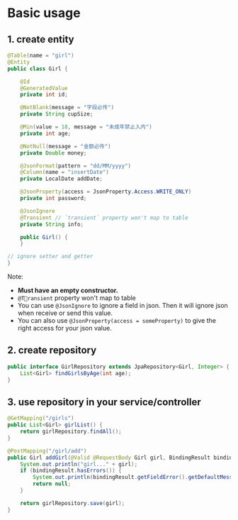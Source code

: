 # Basic usage

## 1. create entity

```java
@Table(name = "girl")
@Entity
public class Girl {

    @Id
    @GeneratedValue
    private int id;

    @NotBlank(message = "字段必传")
    private String cupSize;

    @Min(value = 18, message = "未成年禁止入内")
    private int age;

    @NotNull(message = "金额必传")
    private Double money;

    @JsonFormat(pattern = "dd/MM/yyyy")
    @Column(name = "insertDate")
    private LocalDate addDate;

    @JsonProperty(access = JsonProperty.Access.WRITE_ONLY)
    private int password;

    @JsonIgnore
    @Transient // `transient` property won't map to table
    private String info;

    public Girl() {
    }

// ignore setter and getter
}
```

Note:

-   **Must have an empty constructor.**
-   `@Transient` property won't map to table
-   You can use `@JsonIgnore` to ignore a field in json. Then it will ignore json when receive or send this value.
-   You can also use `@JsonProperty(access = someProperty)` to give the right access for your json value.

## 2. create repository

```java
public interface GirlRepository extends JpaRepository<Girl, Integer> {
    List<Girl> findGirlsByAge(int age);
}
```

## 3. use repository in your service/controller

```java
@GetMapping("/girls")
public List<Girl> girlList() {
    return girlRepository.findAll();
}

@PostMapping("/girl/add")
public Girl addGirl(@Valid @RequestBody Girl girl, BindingResult bindingResult) {
    System.out.println("girl..." + girl);
    if (bindingResult.hasErrors()) {
        System.out.println(bindingResult.getFieldError().getDefaultMessage());
        return null;
    }

    return girlRepository.save(girl);
}
```
